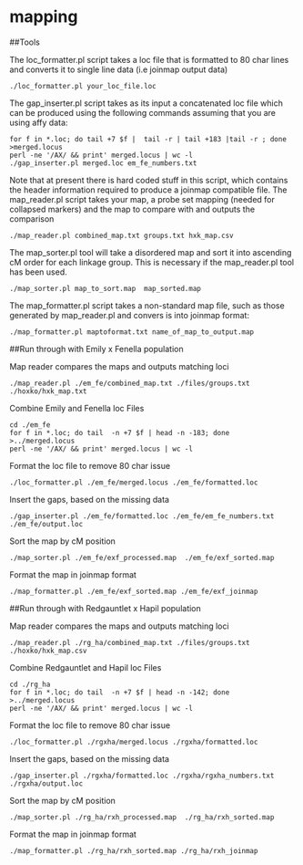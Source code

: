 # mapping

##Tools


The loc_formatter.pl script takes a loc file that is formatted to 80 char lines and converts it to single line data (i.e joinmap output data)

```
./loc_formatter.pl your_loc_file.loc
```

The gap_inserter.pl script takes as its input a concatenated loc file which can be produced using the following commands assuming that you are using affy data:

```
for f in *.loc; do tail +7 $f |  tail -r | tail +183 |tail -r ; done >merged.locus
perl -ne '/AX/ && print' merged.locus | wc -l
./gap_inserter.pl merged.loc em_fe_numbers.txt 
```

Note that at present there is hard coded stuff in this script, which contains the header information required to produce a joinmap compatible file.
The map_reader.pl script takes your map, a probe set mapping (needed for collapsed markers) and the map to compare with and outputs the comparison

```
./map_reader.pl combined_map.txt groups.txt hxk_map.csv
```

The map_sorter.pl tool will take a disordered map and sort it into ascending cM order for each linkage group. This is necessary if the map_reader.pl tool has been used.

```
./map_sorter.pl map_to_sort.map  map_sorted.map 
```

The map_formatter.pl script takes a non-standard map file, such as those generated by map_reader.pl and convers is into joinmap format:

```
./map_formatter.pl maptoformat.txt name_of_map_to_output.map
```
##Run through with Emily x Fenella population

Map reader compares the maps and outputs matching loci
```
./map_reader.pl ./em_fe/combined_map.txt ./files/groups.txt ./hoxko/hxk_map.txt
```

Combine Emily and Fenella loc Files

```
cd ./em_fe
for f in *.loc; do tail  -n +7 $f | head -n -183; done >../merged.locus
perl -ne '/AX/ && print' merged.locus | wc -l
```

Format the loc file to remove 80 char issue
```
./loc_formatter.pl ./em_fe/merged.locus ./em_fe/formatted.loc
```

Insert the gaps, based on the missing data
```
./gap_inserter.pl ./em_fe/formatted.loc ./em_fe/em_fe_numbers.txt ./em_fe/output.loc
```

Sort the map by cM position
```
./map_sorter.pl ./em_fe/exf_processed.map  ./em_fe/exf_sorted.map 
```

Format the map in joinmap format
```
./map_formatter.pl ./em_fe/exf_sorted.map ./em_fe/exf_joinmap
```

##Run through with Redgauntlet x Hapil population

Map reader compares the maps and outputs matching loci
```
./map_reader.pl ./rg_ha/combined_map.txt ./files/groups.txt ./hoxko/hxk_map.csv
```

Combine Redgauntlet and Hapil loc Files

```
cd ./rg_ha
for f in *.loc; do tail  -n +7 $f | head -n -142; done >../merged.locus
perl -ne '/AX/ && print' merged.locus | wc -l
```

Format the loc file to remove 80 char issue
```
./loc_formatter.pl ./rgxha/merged.locus ./rgxha/formatted.loc
```

Insert the gaps, based on the missing data
```
./gap_inserter.pl ./rgxha/formatted.loc ./rgxha/rgxha_numbers.txt ./rgxha/output.loc

```

Sort the map by cM position
```
./map_sorter.pl ./rg_ha/rxh_processed.map  ./rg_ha/rxh_sorted.map 
```

Format the map in joinmap format
```
./map_formatter.pl ./rg_ha/rxh_sorted.map ./rg_ha/rxh_joinmap
```


